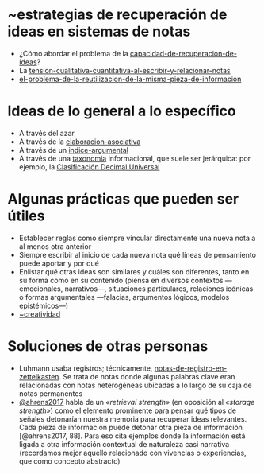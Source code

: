# ~estrategias de recuperación de ideas en sistemas de notas

* ¿Cómo abordar el problema de la [capacidad-de-recuperacion-de-ideas](capacidad-de-recuperacion-de-ideas.md)?
* La [tension-cualitativa-cuantitativa-al-escribir-y-relacionar-notas](tension-cualitativa-cuantitativa-al-escribir-y-relacionar-notas.md)
* [el-problema-de-la-reutilizacion-de-la-misma-pieza-de-informacion](el-problema-de-la-reutilizacion-de-la-misma-pieza-de-informacion.md)

# Ideas de lo general a lo específico

* A través del azar
* A través de la  [elaboracion-asociativa](elaboracion-asociativa.md)
* A través de un [indice-argumental](indice-argumental.md)
* A través de una [taxonomia](taxonomia.md) informacional, que suele ser jerárquica: por ejemplo, la [Clasificación Decimal Universal](https://es.wikipedia.org/wiki/Clasificación_Decimal_Universal)

# Algunas prácticas que pueden ser útiles

* Establecer reglas como siempre vincular directamente una nueva nota a al menos otra anterior
* Siempre escribir al inicio de cada nueva nota qué líneas de pensamiento puede aportar y por qué
* Enlistar qué otras ideas son similares y cuáles son diferentes, tanto en su forma como en su contenido (piensa en diversos contextos —emocionales, narrativos—, situaciones particulares, relaciones icónicas o formas argumentales —falacias, argumentos lógicos, modelos epistémicos—)
* [~creatividad](~creatividad.md)

# Soluciones de otras personas

* Luhmann usaba registros; técnicamente, [notas-de-registro-en-zettelkasten](notas-de-registro-en-zettelkasten.md). Se trata de notas donde algunas palabras clave eran relacionadas con notas heterogéneas ubicadas a lo largo de su caja de notas permanentes
* [@ahrens2017](@ahrens2017.md) habla de un *«retrieval strength»* (en oposición al *«storage strength»*) como el elemento prominente para pensar qué tipos de señales detonarían nuestra memoria para recuperar ideas relevantes. Cada pieza de información puede detonar otra pieza de información [@ahrens2017, 88]. Para eso cita ejemplos donde la información está ligada a otra información contextual de naturaleza casi narrativa (recordamos mejor aquello relacionado con vivencias o experiencias, que como concepto abstracto)

